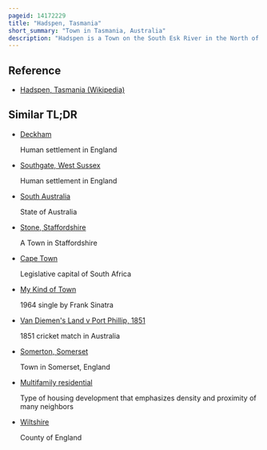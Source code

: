 ```yaml
---
pageid: 14172229
title: "Hadspen, Tasmania"
short_summary: "Town in Tasmania, Australia"
description: "Hadspen is a Town on the South Esk River in the North of Tasmania, Australia, 8 Kilometres south west of Launceston. Hadspen has few commercial Establishments and is primarily a residential Suburb of nearby Launceston. Most of the Buildings in the Town are residential and relatively recent. The Town's Population of just over 2000 has grown rapidly from a few hundred in the 1960s and there are Development Plans that call for its double."
---
```


## Reference

- [Hadspen, Tasmania (Wikipedia)](https://en.wikipedia.org/?curid=14172229)

## Similar TL;DR

- [Deckham](/tldr/en/deckham)

  Human settlement in England

- [Southgate, West Sussex](/tldr/en/southgate-west-sussex)

  Human settlement in England

- [South Australia](/tldr/en/south-australia)

  State of Australia

- [Stone, Staffordshire](/tldr/en/stone-staffordshire)

  A Town in Staffordshire

- [Cape Town](/tldr/en/cape-town)

  Legislative capital of South Africa

- [My Kind of Town](/tldr/en/my-kind-of-town)

  1964 single by Frank Sinatra

- [Van Diemen's Land v Port Phillip, 1851](/tldr/en/van-diemens-land-v-port-phillip-1851)

  1851 cricket match in Australia

- [Somerton, Somerset](/tldr/en/somerton-somerset)

  Town in Somerset, England

- [Multifamily residential](/tldr/en/multifamily-residential)

  Type of housing development that emphasizes density and proximity of many neighbors

- [Wiltshire](/tldr/en/wiltshire)

  County of England
